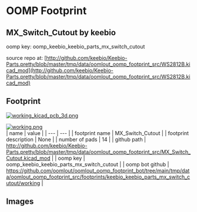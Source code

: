 # OOMP Footprint  
## MX_Switch_Cutout  by keebio  
  
oomp key: oomp_keebio_keebio_parts_mx_switch_cutout  
  
source repo at: [http://github.com/keebio/Keebio-Parts.pretty/blob/master/tmp/data/oomlout_oomp_footprint_src/WS2812B.kicad_mod](http://github.com/keebio/Keebio-Parts.pretty/blob/master/tmp/data/oomlout_oomp_footprint_src/WS2812B.kicad_mod)  
## Footprint  
  
[![working_kicad_pcb_3d.png](working_kicad_pcb_3d_600.png)](working_kicad_pcb_3d.png)  
  
[![working.png](working_600.png)](working.png)  
| name | value | 
| --- | --- | 
| footprint name | MX_Switch_Cutout | 
| footprint description | None | 
| number of pads | 14 | 
| github path | http://github.com/keebio/Keebio-Parts.pretty/blob/master/tmp/data/oomlout_oomp_footprint_src/MX_Switch_Cutout.kicad_mod | 
| oomp key | oomp_keebio_keebio_parts_mx_switch_cutout | 
| oomp bot github | https://github.com/oomlout/oomlout_oomp_footprint_bot/tree/main/tmp/data/oomlout_oomp_footprint_src/footprints/keebio_keebio_parts_mx_switch_cutout/working | 
## Images  

